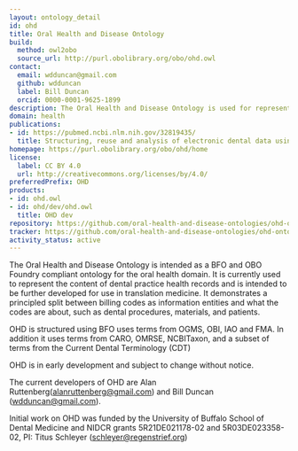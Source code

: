 ```yaml
---
layout: ontology_detail
id: ohd
title: Oral Health and Disease Ontology
build:
  method: owl2obo
  source_url: http://purl.obolibrary.org/obo/ohd.owl
contact:
  email: wdduncan@gmail.com
  github: wdduncan
  label: Bill Duncan
  orcid: 0000-0001-9625-1899
description: The Oral Health and Disease Ontology is used for representing the diagnosis and treatment of dental maladies.
domain: health
publications: 
- id: https://pubmed.ncbi.nlm.nih.gov/32819435/
  title: Structuring, reuse and analysis of electronic dental data using the Oral Health and Disease Ontology
homepage: https://purl.obolibrary.org/obo/ohd/home
license:
  label: CC BY 4.0
  url: http://creativecommons.org/licenses/by/4.0/
preferredPrefix: OHD
products:
- id: ohd.owl
- id: ohd/dev/ohd.owl
  title: OHD dev
repository: https://github.com/oral-health-and-disease-ontologies/ohd-ontology
tracker: https://github.com/oral-health-and-disease-ontologies/ohd-ontology/issues
activity_status: active
---
```


The Oral Health and Disease Ontology is intended as a BFO and OBO
Foundry compliant ontology for the oral health domain. It is currently
used to represent the content of dental practice health records and is
intended to be further developed for use in translation medicine.  It
demonstrates a principled split between billing codes as information
entities and what the codes are about, such as dental procedures,
materials, and patients.

OHD is structured using BFO uses terms from OGMS, OBI, IAO and FMA. In
addition it uses terms from CARO, OMRSE, NCBITaxon, and a subset of
terms from the Current Dental Terminology (CDT)

OHD is in early development and subject to change without notice. 

The current developers of OHD are Alan Ruttenberg(alanruttenberg@gmail.com) and Bill Duncan
(wdduncan@gmail.com).

Initial work on OHD was funded by the University of Buffalo School of
Dental Medicine and NIDCR grants 5R21DE021178-02 and 5R03DE023358-02,
PI: Titus Schleyer (schleyer@regenstrief.org)
